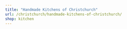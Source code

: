 ```yaml
---
title: "Handmade Kitchens of Christchurch"
url: /christchurch/handmade-kitchens-of-christchurch/
shop: kitchen
---
```

